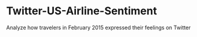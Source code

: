 # Twitter-US-Airline-Sentiment
Analyze how travelers in February 2015 expressed their feelings on Twitter
